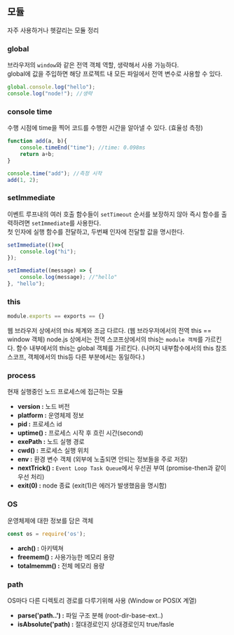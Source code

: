 ## 모듈
자주 사용하거나 헷갈리는 모듈 정리

### global
브라우저의 `window`와 같은 전역 객체 역할, 생략해서 사용 가능하다.  
global에 값을 주입하면 해당 프로젝트 내 모든 파일에서 전역 변수로 사용할 수 있다.
```js
global.console.log("hello");
console.log("node!"); //생략
```
### console time
수행 시점에 time을 찍어 코드를 수행한 시간을 알아낼 수 있다. (효율성 측정)
```js
function add(a, b){
    console.timeEnd("time"); //time: 0.098ms
    return a+b;
}

console.time("add"); //측정 시작
add(1, 2);
```

### setImmediate
이벤트 루프내의 여러 호출 함수들이 `setTimeout` 순서를 보장하지 않아 즉시 함수를 출력하려면 `setImmediate`를 사용한다.  
첫 인자에 실행 함수를 전달하고, 두번째 인자에 전달할 값을 명시한다.
```js
setImmediate(()=>{
    console.log("hi");
});

setImmediate((message) => {
    console.log(message); //"hello"
}, "hello");
```

### this
```jsx
module.exports == exports == {}
```
웹 브라우저 상에서의 this 체계와 조금 다르다. (웹 브라우저에서의 전역 this == window 객체)
node.js 상에서는 전역 스코프상에서의 this는 `module 객체`를 가르킨다. 함수 내부에서의 this는 global 객체를 가르킨다. 
(나머지 내부함수에서의 this 참조 스코프, 객체에서의 this등 다른 부분에서는 동일하다.)

### process
현재 실행중인 노드 프로세스에 접근하는 모듈
+ **version :** 노드 버전
+ **platform :** 운영체제 정보
+ **pid :** 프로세스 id
+ **uptime() :** 프로세스 시작 후 흐린 시간(second)
+ **exePath :** 노드 실행 경로
+ **cwd() :** 프로세스 실행 위치
+ **env :** 환경 변수 객체 (외부에 노출되면 안되는 정보들을 주로 저장) 
+ **nextTrick() :** `Event Loop Task Queue`에서 우선권 부여 (promise-then과 같이 우선 처리)
+ **exit(0) :** node 종료 (exit(1)은 에러가 발생했음을 명시함)

### OS
운영체제에 대한 정보를 담은 객체
```js
const os = require('os');
```
+ **arch() :** 아키텍쳐
+ **freemem() :** 사용가능한 메모리 용량
+ **totalmemm() :** 전체 메모리 용량

### path
OS마다 다른 디렉토리 경로를 다루기위해 사용 (Window or POSIX 계열)
+ **parse('path..') :** 파일 구조 분해 (root-dir-base-ext..)
+ **isAbsolute('path) :** 절대경로인지 상대경로인지 true/fasle